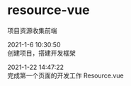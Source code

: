 # resource-vue
项目资源收集前端

2021-1-6 10:30:50  
创建项目，搭建开发框架


2021-1-22 14:47:22  
完成第一个页面的开发工作  Resource.vue

